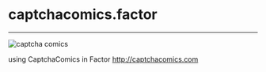 # captchacomics.factor

---

![captcha comics](http://www.captchacomics.com/includes/images/logo3.png)

using CaptchaComics in Factor http://captchacomics.com